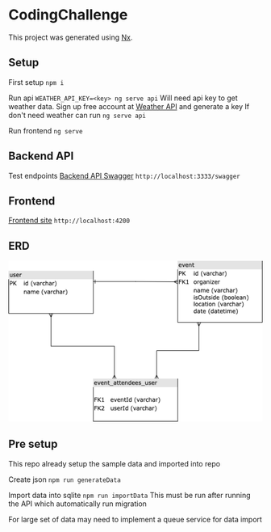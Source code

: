 # CodingChallenge

This project was generated using [Nx](https://nx.dev).

## Setup

First setup `npm i`

Run api `WEATHER_API_KEY=<key> ng serve api`
Will need api key to get weather data. Sign up free account at [Weather API](https://www.weatherapi.com) and generate a key
If don't need weather can run `ng serve api`

Run frontend `ng serve`

## Backend API

Test endpoints [Backend API Swagger](http://localhost:3333/swagger)
`http://localhost:3333/swagger`

## Frontend

[Frontend site](http://localhost:4200)
`http://localhost:4200`

## ERD

![Database](./ERD.png)

## Pre setup

This repo already setup the sample data and imported into repo

Create json `npm run generateData`

Import data into sqlite `npm run importData`
This must be run after running the API which automatically run migration

For large set of data may need to implement a queue service for data import
